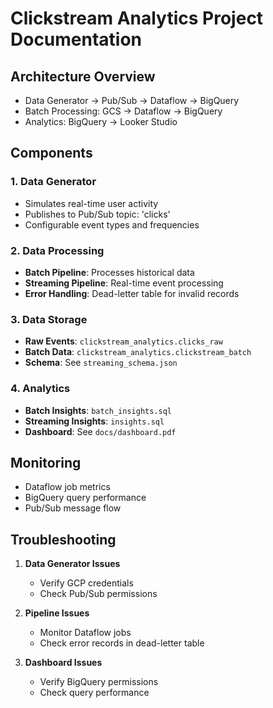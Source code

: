 # Clickstream Analytics Project Documentation

## Architecture Overview
- Data Generator → Pub/Sub → Dataflow → BigQuery
- Batch Processing: GCS → Dataflow → BigQuery
- Analytics: BigQuery → Looker Studio

## Components

### 1. Data Generator
- Simulates real-time user activity
- Publishes to Pub/Sub topic: 'clicks'
- Configurable event types and frequencies

### 2. Data Processing
- **Batch Pipeline**: Processes historical data
- **Streaming Pipeline**: Real-time event processing
- **Error Handling**: Dead-letter table for invalid records

### 3. Data Storage
- **Raw Events**: `clickstream_analytics.clicks_raw`
- **Batch Data**: `clickstream_analytics.clickstream_batch`
- **Schema**: See `streaming_schema.json`

### 4. Analytics
- **Batch Insights**: `batch_insights.sql`
- **Streaming Insights**: `insights.sql`
- **Dashboard**: See `docs/dashboard.pdf`

## Monitoring
- Dataflow job metrics
- BigQuery query performance
- Pub/Sub message flow

## Troubleshooting
1. **Data Generator Issues**
   - Verify GCP credentials
   - Check Pub/Sub permissions

2. **Pipeline Issues**
   - Monitor Dataflow jobs
   - Check error records in dead-letter table

3. **Dashboard Issues**
   - Verify BigQuery permissions
   - Check query performance
